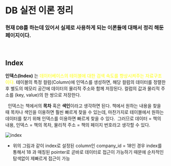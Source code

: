 # DB 실전 이론 정리
### 현재 DB를 하는데 있어서 실제로 사용하게 되는 이론들에 대해서 정리 해둔 페이지이다.
&nbsp;

## Index

**인덱스(Index)** 는  <span style="color:yellow"> 데이터베이스의 테이블에 대한 검색 속도를 향상시켜주는 자료구조이다. </span>
테이블의 특정 컬럼(Column)에 인덱스를 생성하면, 해당 컬럼의 데이터를 정렬한 후 별도의 메모리 공간에 데이터의 물리적 주소와 함께 저장된다. 
컬럼의 값과 물리적 주소를 (key, value)의 한 쌍으로 저장한다.

&nbsp;
인덱스는 책에서의 **목차** 혹은 **색인**이라고 생각하면 된다. 책에서 원하는 내용을 찾을 때 목차나 색인을 이용하면 훨씬 빠르게 찾을 수 있는데, 마찬가지로 테이블에서 원하는 데이터를 찾기 위해 인덱스를 이용하면 빠르게 찾을 수 있다. 
그러므로 데이터 = 책의 내용, 인덱스 = 책의 목차, 물리적 주소 = 책의 페이지 번호라고 생각할 수 있다. 

![index](https://user-images.githubusercontent.com/55444828/181892920-3542b07a-690d-4d81-87dd-203b02d3453d.png)

* 위의 그림과 같이 index로 설정된 column인 company_id = 18인 경우 index를 통해서 18 과 매칭된 pointer로 
곧바로 데이터로 접근이 가능하기 때문에 순차적인 탐색없이 제빠르게 접근이 가능
